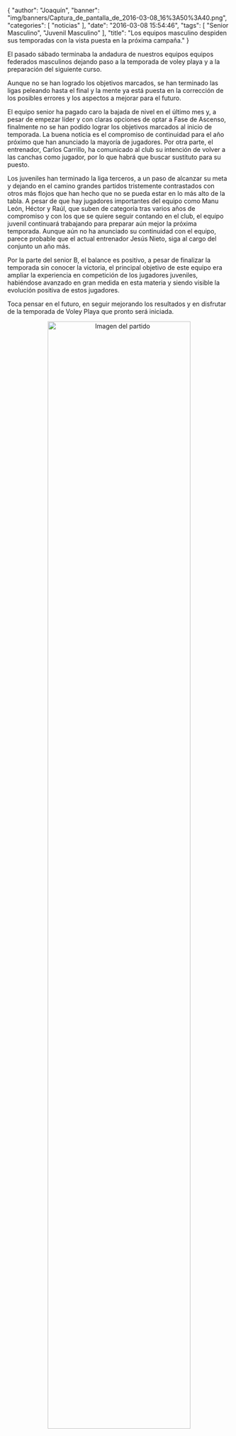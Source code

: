 {
  "author": "Joaquín", 
  "banner": "img/banners/Captura_de_pantalla_de_2016-03-08_16%3A50%3A40.png", 
  "categories": [
    "noticias"
  ], 
  "date": "2016-03-08 15:54:46", 
  "tags": [
    "Senior Masculino", 
    "Juvenil Masculino"
  ], 
  "title": "Los equipos masculino despiden sus temporadas con la vista puesta en la próxima campaña."
}

El pasado sábado terminaba la andadura de nuestros equipos equipos federados masculinos dejando paso a la temporada de voley playa y a la preparación del siguiente curso.

Aunque no se han logrado los objetivos marcados, se han terminado las ligas peleando hasta el final y la mente ya está puesta en la corrección de los posibles errores y los aspectos a mejorar para el futuro.

El equipo senior ha pagado caro la bajada de nivel en el último mes y, a pesar de empezar líder y con claras opciones de optar a Fase de Ascenso, finalmente no se han podido lograr los objetivos marcados al inicio de temporada. La buena noticia es el compromiso de continuidad para el año próximo que han anunciado la mayoría de jugadores. Por otra parte, el entrenador, Carlos Carrillo, ha comunicado al club su intención de volver a las canchas como jugador, por lo que habrá que buscar sustituto para su puesto.

Los juveniles han terminado la liga terceros, a un paso de alcanzar su meta y dejando en el camino grandes partidos tristemente contrastados con otros más flojos que han hecho que no se pueda estar en lo más alto de la tabla. A pesar de que hay jugadores importantes del equipo como Manu León, Héctor y Raúl, que suben de categoría tras varios años de compromiso y con los que se quiere seguir contando en el club, el equipo juvenil continuará trabajando para preparar aún mejor la próxima temporada. Aunque aún no ha anunciado su continuidad con el equipo, parece probable que el actual entrenador Jesús Nieto, siga al cargo del conjunto un año más.

Por la parte del senior B, el balance es positivo, a pesar de finalizar la temporada sin conocer la victoria, el principal objetivo de este equipo era ampliar la experiencia en competición de los jugadores juveniles, habiéndose avanzado en gran medida en esta materia y siendo visible la evolución positiva de estos jugadores.

Toca pensar en el futuro, en seguir mejorando los resultados y en disfrutar de la temporada de Voley Playa que pronto será iniciada.


<center>
<a target="_new" href="http://www.advmiguelturra.org/img/banners/Captura%20de%20pantalla%20de%202016-03-08%2016%3A50%3A40.png"> 
<img alt="Imagen del partido" width="80%" align="center" src="http://www.advmiguelturra.org/img/banners/Captura%20de%20pantalla%20de%202016-03-08%2016%3A50%3A40.png"/> </a> </center> 

